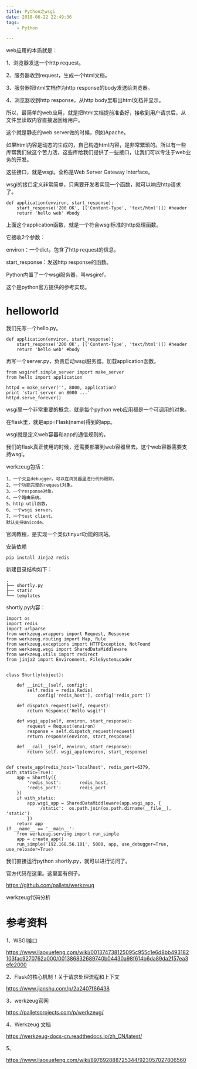 ```yaml
---
title: Python之wsgi
date: 2018-06-22 22:49:36
tags:
	- Python

---
```




web应用的本质就是：

1、浏览器发送一个http request。

2、服务器收到request，生成一个html文档。

3、服务器把html文档作为http response的body发送给浏览器。

4、浏览器收到http response，从http body里取出html文档并显示。



所以，最简单的web应用，就是把html文档提前准备好，接收到用户请求后，从文件里读取内容直接返回给用户。

这个就是静态的web server做的时候，例如Apache。



如果html内容是动态的生成的，自己构造html内容，是非常繁琐的。所以有一些库帮我们做这个苦力活，这些库给我们提供了一些接口，让我们可以专注于web业务的开发。

这些接口，就是wsgi。全称是Web Server Gateway Interface。



wsgi的接口定义非常简单，只需要开发者实现一个函数，就可以响应http请求了。

```
def application(environ, start_response):
	start_response('200 OK', [('Content-Type', 'text/html')]) #header
	return 'hello web' #body
```

上面这个application函数，就是一个符合wsgi标准的http处理函数。

它接收2个参数：

environ：一个dict，包含了http request的信息。

start_response：发送http response的函数。



Python内置了一个wsgi服务器，叫wsgiref。

这个是python官方提供的参考实现。



# helloworld

我们先写一个hello.py。

```
def application(environ, start_response):
	start_response('200 OK', [('Content-Type', 'text/html')]) #header
	return 'hello web' #body
```

再写一个server.py，负责启动wsgi服务器。加载application函数。

```
from wsgiref.simple_server import make_server
from hello import application

httpd = make_server('', 8000, application)
print 'start server on 8000 ...'
httpd.serve_forever()
```



wsgi里一个非常重要的概念，就是每个python web应用都是一个可调用的对象。

在flask里，就是app=Flask(name)得到的app。

wsgi就是定义web容器和app的通信规则的。

我们的flask真正使用的时候，还需要部署到web容器里去。这个web容器需要支持wsgi。



werkzeug包括：

```
1、一个交互debugger。可以在浏览器里进行代码跟踪。
2、一个功能完整的request对象。
3、一个response对象。
4、一个路由系统。
5、http util函数，
6、一个wsgi server。
7、一个test client。
默认支持Unicode。

```



官网教程，是实现一个类似tinyurl功能的网站。

安装依赖

```
pip install Jinja2 redis
```

新建目录结构如下：

```
.
├── shortly.py
├── static
└── templates
```



shortly.py内容：

```
import os
import redis
import urlparse
from werkzeug.wrappers import Request, Response
from werkzeug.routing import Map, Rule
from werkzeug.exceptions import HTTPException, NotFound
from werkzeug.wsgi import SharedDataMiddleware
from werkzeug.utils import redirect
from jinja2 import Environment, FileSystemLoader


class Shortly(object):

    def __init__(self, config):
        self.redis = redis.Redis(
            config['redis_host'], config['redis_port'])

    def dispatch_request(self, request):
        return Response('Hello wsgi!')

    def wsgi_app(self, environ, start_response):
        request = Request(environ)
        response = self.dispatch_request(request)
        return response(environ, start_response)

    def __call__(self, environ, start_response):
        return self. wsgi_app(environ, start_response)


def create_app(redis_host='localhost', redis_port=6379, with_static=True):
    app = Shortly({
        'redis_host':       redis_host,
        'redis_port':       redis_port
    })
    if with_static:
        app.wsgi_app = SharedDataMiddleware(app.wsgi_app, {
            '/static':  os.path.join(os.path.dirname(__file__), 'static')
        })
    return app
if __name__ == '__main__':
    from werkzeug.serving import run_simple
    app = create_app()
    run_simple('192.168.56.101', 5000, app, use_debugger=True, use_reloader=True)

```

我们直接运行python shortly.py，就可以进行访问了。



官方代码在这里。这里面有例子。

https://github.com/pallets/werkzeug



werkzeug代码分析



# 参考资料

1、WSGI接口

https://www.liaoxuefeng.com/wiki/001374738125095c955c1e6d8bb493182103fac9270762a000/001386832689740b04430a98f614b6da89da2157ea3efe2000

2、Flask的核心机制！关于请求处理流程和上下文

https://www.jianshu.com/p/2a2407f66438

3、werkzeug官网

https://palletsprojects.com/p/werkzeug/

4、Werkzeug 文档

https://werkzeug-docs-cn.readthedocs.io/zh_CN/latest/

5、

https://www.liaoxuefeng.com/wiki/897692888725344/923057027806560